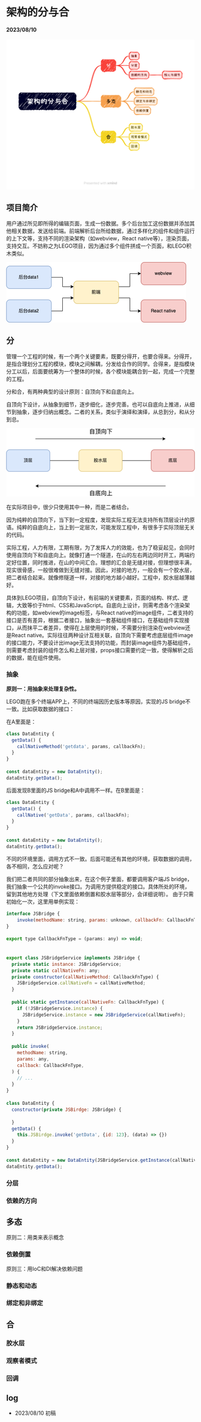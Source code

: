 # 架构的分与合

#### 2023/08/10 

![outline](./thinking_in_design/thinking_in_design_outline.png)

## 项目简介

用户通过所见即所得的编辑页面，生成一份数据。多个后台加工这份数据并添加其他相关数据，发送给前端。前端解析后台所给数据，通过多样化的组件和组件运行的上下文等，支持不同的渲染架构（如webview，React native等），渲染页面，支持交互。不妨称之为LEGO项目，因为通过多个组件拼成一个页面，和LEGO积木类似。

![多后台多引擎](./thinking_in_design/multiple_backends.png)

## 分

管理一个工程的时候，有一个两个关键要素，既要分得开，也要合得来。分得开，是指合理划分工程的模块，模块之间解耦，分发给合作的同学。合得来，是指模块分工以后，后面要统筹为一个整体的时候，各个模块能耦合到一起，完成一个完整的工程。

分和合，有两种典型的设计原则：自顶向下和自底向上。

自顶向下设计，从抽象到细节，逐步细化，逐步完善。也可以自底向上推进，从细节到抽象，逐步归纳出概念。二者的关系，类似于演绎和演绎，从总到分，和从分到总。

![自顶向下和自底向上](./thinking_in_design/layer_direction.png)

在实际项目中，很少只使用其中一种，而是二者结合。

因为纯粹的自顶向下，当下到一定程度，发现实际工程无法支持所有顶层设计的原语。纯粹的自底向上，当上到一定层次，可能发现工程中，有很多于实际顶层无关的代码。

实际工程，人力有限，工期有限，为了发挥人力的效能，也为了稳妥起见，会同时使用自顶向下和自底向上。就像打通一个隧道，在山的左右两边同时开工，两端约定好位置，同时推进，在山的中间汇合。理想的汇合是无缝对接，但理想很丰满，现实很骨感，一般很难做到无缝对接。因此，对接的地方，一般会有一个胶水层，把二者结合起来。就像修隧道一样，对接的地方越小越好。工程中，胶水层越薄越好。

具体到LEGO项目，自顶向下设计，有前端的关键要素，页面的结构、样式、逻辑，大致等价于html、CSS和JavaScript。自底向上设计，则需考虑各个渲染架构的功能，如webview的image标签，与React native的image组件，二者支持的接口是否有差异，根据二者接口，抽象出一套基础组件接口，在基础组件实现接口，从而抹平二者差异，使得在上层使用的时候，不需要分别渲染在webview还是React native。实际往往两种设计互相关联，自顶向下需要考虑底层组件image的接口能力，不要设计出image无法支持的功能，而封装image组件为基础组件，则需要考虑封装的组件怎么和上层对接，props接口需要约定一致，使得解析之后的数据，能在组件使用。

### 抽象

**原则一：用抽象来处理复杂性。**

LEGO跑在多个终端APP上，不同的终端因历史版本等原因，实现的JS bridge不一致。比如获取数据的接口：

在A里面是：

```javascript
class DataEntity {
  getData() {
    callNativeMethod('getdata', params, callbackFn);
  }
}

const dataEntity = new DataEntity();
dataEntity.getData();
```

后面发现B里面的JS bridge和A中调用不一样。在B里面是：

```javascript
class DataEntity {
  getData() {
    callNative('getData', params, callbackFn);
  }
}

const dataEntity = new DataEntity();
dataEntity.getData();
```

不同的环境里面，调用方式不一致。后面可能还有其他的环境，获取数据的调用，各不相同，怎么应对呢？

我们把二者共同的部分抽象出来，在这个例子里面，都要调用客户端JS bridge，我们抽象一个公共的invoke接口。为调用方提供稳定的接口。具体所处的环境，留到其他地方处理（下文里面依赖倒置和胶水层等部分，会详细说明）。
由于只需初始化一次，这里用单例实现：

```javascript
interface JSBridge {
	invoke(methodName: string, params: unknown, callbackFn: CallbackFnType): void;
}

export type CallbackFnType = (params: any) => void;


export class JSBridgeService implements JSBridge {
  private static instance: JSBridgeService;
  private static callNativeFn: any;
  private constructor(callNativeMethod: CallbackFnType) {
    JSBridgeService.callNativeFn = callNativeMethod;
  }

  public static getInstance(callNativeFn: CallbackFnType) {
    if (!JSBridgeService.instance) {
      JSBridgeService.instance = new JSBridgeService(callNativeFn);
    }
    return JSBridgeService.instance;
  }

  public invoke(
    methodName: string,
    params: any,
    callback: CallbackFnType,
  ) {
    // ...
  }
}

class DataEntity {
  constructor(private JSBirdge: JSBridge) {

  }
  getData() {
    this.JSBirdge.invoke('getData', {id: 123}, (data) => {})
  }
}

const dataEntity = new DataEntity(JSBridgeService.getInstance(callNativeMethod));
dataEntity.getData(); 
```




### 分层

### 依赖的方向





## 多态

原则二：用类来表示概念

### 依赖倒置

原则三：用IoC和DI解决依赖问题

### 静态和动态

### 绑定和非绑定



## 合

### 胶水层

### 观察者模式

### 回调



## log

- 2023/08/10 初稿
